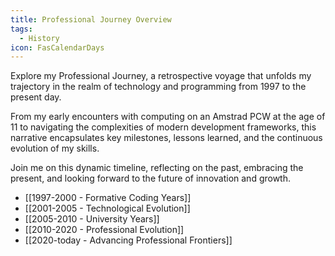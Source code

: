 ```yaml
---
title: Professional Journey Overview
tags:
  - History
icon: FasCalendarDays
---
```


Explore my Professional Journey, a retrospective voyage that unfolds my trajectory in the realm of technology and programming from 1997 to the present day. 

From my early encounters with computing on an Amstrad PCW at the age of 11 to navigating the complexities of modern development frameworks, this narrative encapsulates key milestones, lessons learned, and the continuous evolution of my skills. 

Join me on this dynamic timeline, reflecting on the past, embracing the present, and looking forward to the future of innovation and growth.

- [[1997-2000 - Formative Coding Years]]
- [[2001-2005 - Technological Evolution]]
- [[2005-2010 - University Years]]
- [[2010-2020 - Professional Evolution]]
- [[2020-today - Advancing Professional Frontiers]]

